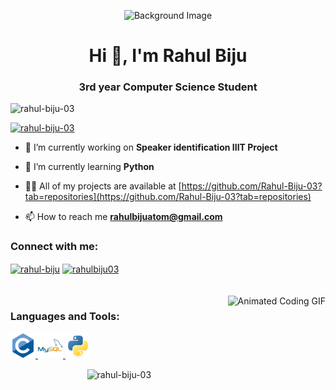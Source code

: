 <p align="center">
  <img src="https://media.licdn.com/dms/image/C5616AQFv-yy2b583cg/profile-displaybackgroundimage-shrink_350_1400/0/1653471073638?e=1714003200&v=beta&t=WP0MhyCHOU88wic2Ieg5Uk51CGgM6rPcLa45AOqtYVA" alt="Background Image">
</p>
<h1 align="center">Hi 👋, I'm Rahul Biju</h1>
<h3 align="center">3rd year Computer Science Student</h3>

<p align="left"> <img src="https://komarev.com/ghpvc/?username=rahul-biju-03&label=Profile%20views&color=0e75b6&style=flat" alt="rahul-biju-03" /> </p>

<p align="left"> <a href="https://github.com/ryo-ma/github-profile-trophy"><img src="https://github-profile-trophy.vercel.app/?username=rahul-biju-03" alt="rahul-biju-03" /></a> </p>

- 🔭 I’m currently working on **Speaker identification IIIT Project**

- 🌱 I’m currently learning **Python**

- 👨‍💻 All of my projects are available at [https://github.com/Rahul-Biju-03?tab=repositories](https://github.com/Rahul-Biju-03?tab=repositories)

- 📫 How to reach me **rahulbijuatom@gmail.com**

<h3 align="left">Connect with me:</h3>

<p align="left">
<a href="https://linkedin.com/in/rahul-biju" target="blank"><img align="center" src="https://raw.githubusercontent.com/rahuldkjain/github-profile-readme-generator/master/src/images/icons/Social/linked-in-alt.svg" alt="rahul-biju" height="30" width="40" /></a>
<a href="https://www.leetcode.com/rahulbiju03" target="blank"><img align="center" src="https://raw.githubusercontent.com/rahuldkjain/github-profile-readme-generator/master/src/images/icons/Social/leet-code.svg" alt="rahulbiju03" height="30" width="40" /></a>
</p>


<div style="padding-top: 20px; text-align: center;">
    <img align="right" src="https://cdn.dribbble.com/users/730703/screenshots/6581243/avento.gif" alt="Animated Coding GIF" height="200">
</div>




<h3 align="left">Languages and Tools:</h3>
<p align="left"> 
  <a href="https://www.cprogramming.com/" target="_blank" rel="noreferrer"> 
    <img src="https://raw.githubusercontent.com/devicons/devicon/master/icons/c/c-original.svg" alt="c" width="40" height="40"/> 
  </a> 
  <a href="https://www.mysql.com/" target="_blank" rel="noreferrer"> 
    <img src="https://raw.githubusercontent.com/devicons/devicon/master/icons/mysql/mysql-original-wordmark.svg" alt="mysql" width="40" height="40"/> 
  </a> 
  <a href="https://www.python.org" target="_blank" rel="noreferrer"> 
    <img src="https://raw.githubusercontent.com/devicons/devicon/master/icons/python/python-original.svg" alt="python" width="40" height="40"/> 
  </a> 
</p>

<p align="center">
  <img align="center" src="https://github-readme-stats.vercel.app/api?username=rahul-biju-03&show_icons=true&locale=en" alt="rahul-biju-03" />
</p>



